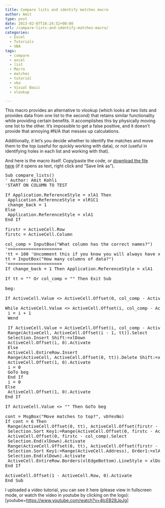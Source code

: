 ```yaml
---
title: Compare lists and identify matches macro
author: Amit
type: post
date: 2013-02-07T16:24:52+00:00
url: /compare-lists-and-identify-matches-macro/
categories:
  - Excel
  - Tutorials
  - VBA
tags:
  - compare
  - excel
  - list
  - Macro
  - matches
  - tutorial
  - vba
  - Visual Basic
  - vlookup

---
```

This macro provides an alternative to vlookup (which looks at two lists and provides data from one list to the second) that retains similar functionality while providing certain benefits. It accomplishes this by physically moving one list to the other. It&#8217;s impossible to get a false positive, and it doesn&#8217;t provide that annoying #N/A that messes up calculations.

Additionally, it let&#8217;s you decide whether to identify the matches and move them to the top (useful for quickly working with data), or not (useful in identifying holes in each list and working with that).

And here is the macro itself. Copy/paste the code, or <a title="Compare lists macro file" href="https://www.amitkohli.com/excel/compare_lists.bas" target="_blank">download the file here</a> (if it opens as text, right click and &#8220;Save link as&#8221;).

<pre>Sub compare_lists()
' Author: Amit Kohli
'START ON COLUMN TO TEST

If Application.ReferenceStyle = xlA1 Then
 Application.ReferenceStyle = xlR1C1
 change_back = 1
Else
 Application.ReferenceStyle = xlA1
End If

firstr = ActiveCell.Row
firstc = ActiveCell.Column

col_comp = InputBox("What column has the correct names?")
'=====================
'tt = 100 'Uncomment this if you know you will always have x columns of data following the name (where in this case x=100)
tt = InputBox("How many columns of data?")
'=====================
If change_back = 1 Then Application.ReferenceStyle = xlA1

If tt = "" Or col_comp = "" Then Exit Sub

beg:

If ActiveCell.Value &lt;&gt; ActiveCell.Offset(0, col_comp - ActiveCell.Column).Value Then

While ActiveCell.Value &lt;&gt; ActiveCell.Offset(i, col_comp - ActiveCell.Column).Value And ActiveCell.Offset(i, col_comp - ActiveCell.Column).Value &lt;&gt; ""
 i = i + 1
 Wend

 If ActiveCell.Value = ActiveCell.Offset(i, col_comp - ActiveCell.Column).Value Then
 Range(ActiveCell, ActiveCell.Offset(i - 1, tt)).Select
 Selection.Insert Shift:=xlDown
 ActiveCell.Offset(i, 0).Activate
 Else
 ActiveCell.EntireRow.Insert
 Range(ActiveCell, ActiveCell.Offset(0, tt)).Delete Shift:=xlUp
 ActiveCell.Offset(1, 0).Activate
 i = 0
 GoTo beg
 End If
 i = 0
Else
 ActiveCell.Offset(1, 0).Activate
End If

If ActiveCell.Value &lt;&gt; "" Then GoTo beg

cont = MsgBox("Move matches to top?", vbYesNo)
If cont = 6 Then
 Range(ActiveCell.Offset(0, tt), ActiveCell.Offset(firstr - ActiveCell.Row, col_comp - ActiveCell.Column)).Select
 Selection.Sort Key1:=Range(ActiveCell.Offset(0, firstc - ActiveCell.Column).Address), Order1:=xlAscending, Header:=xlNo
 ActiveCell.Offset(0, firstc - col_comp).Select
 Selection.End(xlDown).Activate
 Range(ActiveCell.Offset(0, tt), ActiveCell.Offset(firstr - ActiveCell.Row, col_comp - ActiveCell.Column)).Select
 Selection.Sort Key1:=Range(ActiveCell.Address), Order1:=xlAscending, Header:=xlNo
 Selection.End(xlDown).Activate
 ActiveCell.EntireRow.Borders(xlEdgeBottom).LineStyle = xlDouble
End If

ActiveCell.Offset(1 - ActiveCell.Row, 0).Activate
End Sub
</pre>

I uploaded a video tutorial, you can see it here (please view in fullscreen mode, or watch the video in youtube by clicking on the logo):[youtube=https://www.youtube.com/watch?v=4lcEB28JpJg]